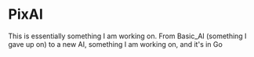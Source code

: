 # PixAI
This is essentially something I am working on. From Basic_AI (something I gave up on) to a new AI, something I am working on, and it's in Go
